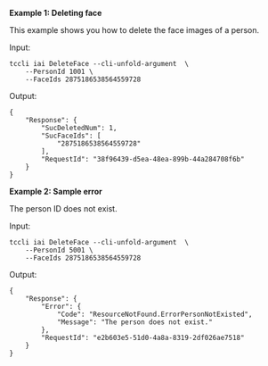 **Example 1: Deleting face**

This example shows you how to delete the face images of a person.

Input: 

```
tccli iai DeleteFace --cli-unfold-argument  \
    --PersonId 1001 \
    --FaceIds 2875186538564559728
```

Output: 
```
{
    "Response": {
        "SucDeletedNum": 1,
        "SucFaceIds": [
            "2875186538564559728"
        ],
        "RequestId": "38f96439-d5ea-48ea-899b-44a284708f6b"
    }
}
```

**Example 2: Sample error**

The person ID does not exist.

Input: 

```
tccli iai DeleteFace --cli-unfold-argument  \
    --PersonId 5001 \
    --FaceIds 2875186538564559728
```

Output: 
```
{
    "Response": {
        "Error": {
            "Code": "ResourceNotFound.ErrorPersonNotExisted",
            "Message": "The person does not exist."
        },
        "RequestId": "e2b603e5-51d0-4a8a-8319-2df026ae7518"
    }
}
```


